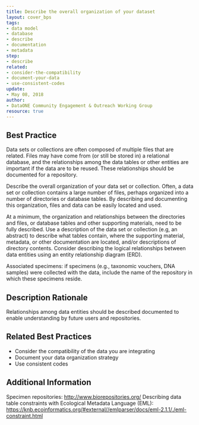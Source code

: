 ```yaml
---
title: Describe the overall organization of your dataset
layout: cover_bps
tags:
- data model
- database
- describe
- documentation
- metadata
step:
- describe
related:
- consider-the-compatibility
- document-your-data
- use-consistent-codes
update:
- May 08, 2018
author:
- DataONE Community Engagement & Outreach Working Group
resource: true
---
```


## Best Practice
Data sets or collections are often composed of multiple files that are related. Files may have come from (or still be stored in) a relational database, and the relationships among the data tables or other entities are important if the data are to be reused. These relationships should be documented for a repository.

Describe the overall organization of your data set or collection. Often, a data set or collection contains a large number of files, perhaps organized into a number of directories or database tables. By describing and documenting this organization, files and data can be easily located and used.

At a minimum, the organization and relationships between the directories and files, or database tables and other supporting materials, need to be fully described. Use a description of the data set or collection (e.g, an abstract) to describe what tables contain, where the supporting material, metadata, or other documentation are located, and/or descriptions of directory contents. Consider describing the logical relationships between data entities using an entity relationship diagram (ERD).

Associated specimens: if specimens (e.g., taxonomic vouchers, DNA samples) were collected with the data, include the name of the repository in which these specimens reside.

## Description Rationale
Relationships among data entities should be described documented to enable understanding by future users and repositories.

## Related Best Practices
- Consider the compatibility of the data you are integrating
- Document your data organization strategy
- Use consistent codes

## Additional Information
Specimen repositories: http://www.biorepositories.org/
Describing data table constraints with Ecological Metadata Language (EML): https://knb.ecoinformatics.org/#external//emlparser/docs/eml-2.1.1/./eml-constraint.html
